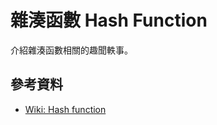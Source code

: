 # 雜湊函數 Hash Function

介紹雜湊函數相關的趣聞軼事。

## 參考資料

- [Wiki: Hash function](https://en.wikipedia.org/wiki/Hash_function)
